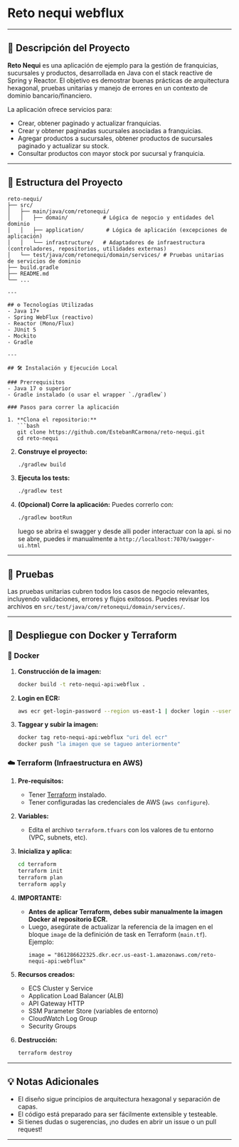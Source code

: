 # Reto nequi webflux
---

## 🚀 Descripción del Proyecto

**Reto Nequi** es una aplicación de ejemplo para la gestión de  franquicias, sucursales y productos, desarrollada en Java con el stack reactive de Spring y Reactor. El objetivo es demostrar buenas prácticas de arquitectura hexagonal, pruebas unitarias y manejo de errores en un contexto de dominio bancario/financiero.

La aplicación ofrece servicios para:
- Crear, obtener paginado y actualizar franquicias.
- Crear y obtener paginadas sucursales asociadas a franquicias.
- Agregar productos a sucursales, obtener productos de sucursales paginado y actualizar su stock.
- Consultar productos con mayor stock por sucursal y franquicia.

---

## 📂 Estructura del Proyecto

```
reto-nequi/
├── src/
│   ├── main/java/com/retonequi/
│   │   ├── domain/           # Lógica de negocio y entidades del dominio
│   │   ├── application/       # Lógica de aplicación (excepciones de aplicación)
│   │   └── infrastructure/   # Adaptadores de infraestructura (controladores, repositorios, utilidades externas)
│   └── test/java/com/retonequi/domain/services/ # Pruebas unitarias de servicios de dominio
├── build.gradle
├── README.md
└── ...

---

## ⚙️ Tecnologías Utilizadas
- Java 17+
- Spring WebFlux (reactivo)
- Reactor (Mono/Flux)
- JUnit 5
- Mockito
- Gradle

---

## 🛠️ Instalación y Ejecución Local

### Prerrequisitos
- Java 17 o superior
- Gradle instalado (o usar el wrapper `./gradlew`)

### Pasos para correr la aplicación

1. **Clona el repositorio:**
   ```bash
   git clone https://github.com/EstebanRCarmona/reto-nequi.git
   cd reto-nequi
   ```
2. **Construye el proyecto:**
   ```bash
   ./gradlew build
   ```
3. **Ejecuta los tests:**
   ```bash
   ./gradlew test
   ```
4. **(Opcional) Corre la aplicación:**
   Puedes correrlo con:
   ```bash
   ./gradlew bootRun
   ```
   luego se abrira el swagger y desde alli poder interactuar con la api.
   si no se abre, puedes ir manualmente a `http://localhost:7070/swagger-ui.html`

---

## 🧪 Pruebas
Las pruebas unitarias cubren todos los casos de negocio relevantes, incluyendo validaciones, errores y flujos exitosos. Puedes revisar los archivos en `src/test/java/com/retonequi/domain/services/`.

---

## 🚢 Despliegue con Docker y Terraform

### 🐳 Docker

1. **Construcción de la imagen:**
   ```sh
   docker build -t reto-nequi-api:webflux .
   ```
2. **Login en ECR:**
   ```sh
   aws ecr get-login-password --region us-east-1 | docker login --username AWS --password-stdin "uri del repositorio en ecr"
   ```
3. **Taggear y subir la imagen:**
   ```sh
   docker tag reto-nequi-api:webflux "uri del ecr"
   docker push "la imagen que se tagueo anteriormente"
   ```

### ☁️ Terraform (Infraestructura en AWS)

1. **Pre-requisitos:**
   - Tener [Terraform](https://www.terraform.io/downloads.html) instalado.
   - Tener configuradas las credenciales de AWS (`aws configure`).
2. **Variables:**
   - Edita el archivo `terraform.tfvars` con los valores de tu entorno (VPC, subnets, etc).
3. **Inicializa y aplica:**
   ```sh
   cd terraform
   terraform init
   terraform plan
   terraform apply
   ```
4. **IMPORTANTE:**
   - **Antes de aplicar Terraform, debes subir manualmente la imagen Docker al repositorio ECR.**
   - Luego, asegúrate de actualizar la referencia de la imagen en el bloque `image` de la definición de task en Terraform (`main.tf`). Ejemplo:
     ```hcl
     image = "861286622325.dkr.ecr.us-east-1.amazonaws.com/reto-nequi-api:webflux"
     ```

5. **Recursos creados:**
   - ECS Cluster y Service
   - Application Load Balancer (ALB)
   - API Gateway HTTP
   - SSM Parameter Store (variables de entorno)
   - CloudWatch Log Group
   - Security Groups

6. **Destrucción:**
   ```sh
   terraform destroy
   ```

---

## 💡 Notas Adicionales
- El diseño sigue principios de arquitectura hexagonal y separación de capas.
- El código está preparado para ser fácilmente extensible y testeable.
- Si tienes dudas o sugerencias, ¡no dudes en abrir un issue o un pull request!

---